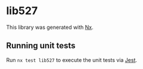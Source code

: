 # lib527

This library was generated with [Nx](https://nx.dev).

## Running unit tests

Run `nx test lib527` to execute the unit tests via [Jest](https://jestjs.io).
